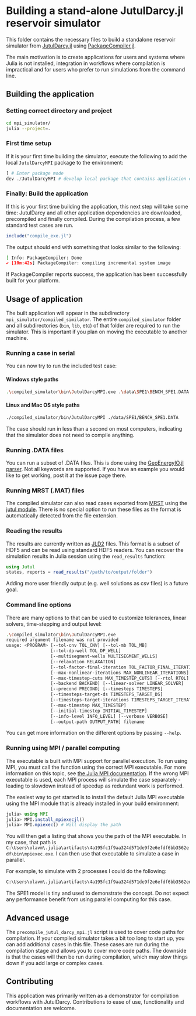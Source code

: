 # Building a stand-alone JutulDarcy.jl reservoir simulator

This folder contains the necessary files to build a standalone reservoir simulator from [JutulDarcy.jl](https://github.com/sintefmath/JutulDarcy.jl) using [PackageCompiler.jl](https://github.com/JuliaLang/PackageCompiler.jl).

The main motivation is to create applications for users and systems where Julia is not installed, integration in workflows where compilation is impractical and for users who prefer to run simulations from the command line.

## Building the application

### Setting correct directory and project

```bash
cd mpi_simulator/
julia --project=.
```

### First time setup

If it is your first time building the simulator, execute the following to add the local `JutulDarcyMPI` package to the environment:

```julia
] # Enter package mode
dev ./JutulDarcyMPI # develop local package that contains application entry point
```

### Finally: Build the application

If this is your first time building the application, this next step will take some time: JutulDarcy and all other application dependencies are downloaded, precompiled and finally compiled. During the compilation process, a few standard test cases are run.

```julia
include("compile_exe.jl")
```

The output should end with something that looks similar to the following:

```bash
[ Info: PackageCompiler: Done
✔ [10m:42s] PackageCompiler: compiling incremental system image
```

If PackageCompiler reports success, the application has been successfully built for your platform.

## Usage of application

The built application will appear in the subdirectory `mpi_simulator/compiled_similator`. The entire `compiled_simulator` folder and all subdirectories (`bin`, `lib`, etc) of that folder are required to run the simulator. This is important if you plan on moving the executable to another machine.

### Running a case in serial

You can now try to run the included test case:

#### Windows style paths

```bash
.\compiled_simulator\bin\JutulDarcyMPI.exe .\data\SPE1\BENCH_SPE1.DATA
```

#### Linux and Mac OS style paths

```bash
./compiled_simulator/bin/JutulDarcyMPI ./data/SPE1/BENCH_SPE1.DATA
```

The case should run in less than a second on most computers, indicating that the simulator does not need to compile anything.

### Running .DATA files

You can run a subset of .DATA files. This is done using the [GeoEnergyIO.jl parser](https://github.com/sintefmath/GeoEnergyIO.jl). Not all keywords are supported. If you have an example you would like to get working, post it at the issue page there.

### Running MRST (.MAT) files

The compiled simulator can also read cases exported from [MRST](https://www.sintef.no/projectweb/mrst/) using the [jutul module](https://github.com/SINTEF-AppliedCompSci/MRST/tree/main/model-io/jutul). There is no special option to run these files as the format is automatically detected from the file extension.

### Reading the results

The results are currently written as [JLD2](https://github.com/JuliaIO/JLD2.jl) files. This format is a subset of HDF5 and can be read using standard HDF5 readers. You can recover the simulation results in Julia session using the `read_results` function:

```julia
using Jutul
states, reports = read_results("/path/to/output/folder")
```

Adding more user friendly output (e.g. well solutions as csv files) is a future goal.

### Command line options

There are many options to that can be used to customize tolerances, linear solvers, time-stepping and output level:

```bash
.\compiled_simulator\bin\JutulDarcyMPI.exe
required argument filename was not provided
usage: <PROGRAM> [--tol-cnv TOL_CNV] [--tol-mb TOL_MB]
                 [--tol-dp-well TOL_DP_WELL]
                 [--multisegment-wells MULTISEGMENT_WELLS]
                 [--relaxation RELAXATION]
                 [--tol-factor-final-iteration TOL_FACTOR_FINAL_ITERATION]
                 [--max-nonlinear-iterations MAX_NONLINEAR_ITERATIONS]
                 [--max-timestep-cuts MAX_TIMESTEP_CUTS] [--rtol RTOL]
                 [--backend BACKEND] [--linear-solver LINEAR_SOLVER]
                 [--precond PRECOND] [--timesteps TIMESTEPS]
                 [--timesteps-target-ds TIMESTEPS_TARGET_DS]
                 [--timesteps-target-iterations TIMESTEPS_TARGET_ITERATIONS]
                 [--max-timestep MAX_TIMESTEP]
                 [--initial-timestep INITIAL_TIMESTEP]
                 [--info-level INFO_LEVEL] [--verbose VERBOSE]
                 [--output-path OUTPUT_PATH] filename
```

You can get more information on the different options by passing `--help`.

### Running using MPI / parallel computing

The executable is built with MPI support for parallel execution. To run using MPI, you must call the function using the correct MPI executable. For more information on this topic, see [the Julia MPI documentation](https://juliaparallel.org/MPI.jl/stable/). If the wrong MPI executable is used, each MPI process will simulate the case separately - leading to slowdown instead of speedup as redundant work is performed.

The easiest way to get started is to install the default Julia MPI executable using the MPI module that is already installed in your build environment:

```julia
julia> using MPI
julia> MPI.install_mpiexecjl()
julia> MPI.mpiexec() # Will display the path
```

You will then get a listing that shows you the path of the MPI executable. In my case, that path is `C:\Users\olavm\.julia\artifacts\4a195fc1f9aa324d571de9f2e6efdf6bb3562edf\bin\mpiexec.exe`. I can then use that executable to simulate a case in parallel.

For example, to simulate with 2 processes I could do the following:

```bash
C:\Users\olavm\.julia\artifacts\4a195fc1f9aa324d571de9f2e6efdf6bb3562edf\bin\mpiexec.exe -n 2 .\compiled_simulator\bin\JutulDarcyMPI.exe data\SPE1\BENCH_SPE1.DATA
```

The SPE1 model is tiny and used to demonstrate the concept. Do not expect any performance benefit from using parallel computing for this case.

## Advanced usage

The `precompile_jutul_darcy_mpi.jl` script is used to cover code paths for compilation. If your compiled simulator takes a bit too long to start up, you can add additional cases in this file. These cases are run during the compilation stage and allows you to cover more code paths. The downside is that the cases will then be run during compilation, which may slow things down if you add large or complex cases.

## Contributing

This application was primarily written as a demonstrator for compilation workflows with JutulDarcy. Contributions to ease of use, functionality and documentation are welcome.
